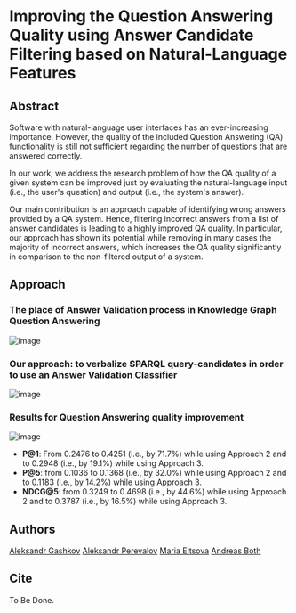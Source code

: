 # Improving the Question Answering Quality using Answer Candidate Filtering based on Natural-Language Features

## Abstract

Software with natural-language user interfaces has an ever-increasing importance.
However, the quality of the included Question Answering (QA) functionality is still not sufficient regarding the number of questions that are answered correctly.

In our work, we address the research problem of how the QA quality of a given system can be improved just by evaluating the natural-language input (i.e., the user's question) and output (i.e., the system's answer).

Our main contribution is an approach capable of identifying wrong answers provided by a QA system.
Hence, filtering incorrect answers from a list of answer candidates is leading to a highly improved QA quality. 
In particular, our approach has shown its potential while removing in many cases the majority of incorrect answers, which increases the QA quality significantly in comparison to the non-filtered output of a system.

## Approach

### The place of Answer Validation process in Knowledge Graph Question Answering
![image](https://user-images.githubusercontent.com/16652575/143687184-411a6468-2fa0-4754-8fe6-dc2faa5c8019.png)

### Our approach: to verbalize SPARQL query-candidates in order to use an Answer Validation Classifier
![image](https://user-images.githubusercontent.com/16652575/143687343-12d622ae-ddbd-4230-a3ba-9d44f2ab318b.png)

### Results for Question Answering quality improvement
![image](https://user-images.githubusercontent.com/16652575/143687377-e12788d5-7720-4e42-b48f-3d4fb9fccdf6.png)

* **P@1**: From 0.2476 to 0.4251 (i.e., by 71.7%) while using Approach 2 and to 0.2948 (i.e., by 19.1%) while using Approach 3.
* **P@5**: from 0.1036 to 0.1368 (i.e., by 32.0%) while using Approach 2 and to 0.1183 (i.e., by 14.2%) while using Approach 3.
* **NDCG@5**: from 0.3249 to 0.4698 (i.e., by 44.6%) while using Approach 2 and to 0.3787 (i.e., by 16.5%) while using Approach 3.

## Authors

[Aleksandr Gashkov](https://github.com/AlexGash)
[Aleksandr Perevalov](https://github.com/perevalov)
[Maria Eltsova](https://github.com/MariaElts)
[Andreas Both](https://github.com/anbo-de)

## Cite

To Be Done.

